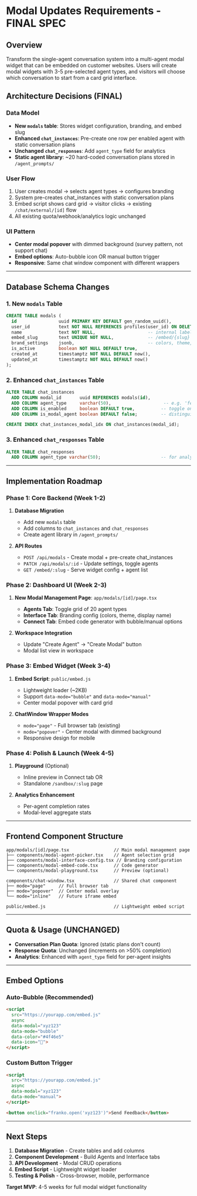 # Modal Updates Requirements - FINAL SPEC

## Overview

Transform the single-agent conversation system into a multi-agent modal widget that can be embedded on customer websites. Users will create modal widgets with 3-5 pre-selected agent types, and visitors will choose which conversation to start from a card grid interface.

## Architecture Decisions (FINAL)

### **Data Model**
- **New `modals` table**: Stores widget configuration, branding, and embed slug
- **Enhanced `chat_instances`**: Pre-create one row per enabled agent with static conversation plans
- **Unchanged `chat_responses`**: Add `agent_type` field for analytics
- **Static agent library**: ~20 hard-coded conversation plans stored in `/agent_prompts/`

### **User Flow**
1. User creates modal → selects agent types → configures branding
2. System pre-creates chat_instances with static conversation plans
3. Embed script shows card grid → visitor clicks → existing `/chat/external/[id]` flow
4. All existing quota/webhook/analytics logic unchanged

### **UI Pattern**
- **Center modal popover** with dimmed background (survey pattern, not support chat)
- **Embed options**: Auto-bubble icon OR manual button trigger
- **Responsive**: Same chat window component with different wrappers

---

## Database Schema Changes

### 1. New `modals` Table
```sql
CREATE TABLE modals (
  id                uuid PRIMARY KEY DEFAULT gen_random_uuid(),
  user_id           text NOT NULL REFERENCES profiles(user_id) ON DELETE CASCADE,
  name              text NOT NULL,                    -- internal label
  embed_slug        text UNIQUE NOT NULL,             -- /embed/{slug}
  brand_settings    jsonb,                            -- colors, theme, display name, etc.
  is_active         boolean NOT NULL DEFAULT true,
  created_at        timestamptz NOT NULL DEFAULT now(),
  updated_at        timestamptz NOT NULL DEFAULT now()
);
```

### 2. Enhanced `chat_instances` Table
```sql
ALTER TABLE chat_instances
  ADD COLUMN modal_id       uuid REFERENCES modals(id),
  ADD COLUMN agent_type     varchar(50),                    -- e.g. 'feedback_positive'
  ADD COLUMN is_enabled     boolean DEFAULT true,          -- toggle on/off in modal
  ADD COLUMN is_modal_agent boolean DEFAULT false;         -- distinguish from legacy links

CREATE INDEX chat_instances_modal_idx ON chat_instances(modal_id);
```

### 3. Enhanced `chat_responses` Table
```sql
ALTER TABLE chat_responses
  ADD COLUMN agent_type varchar(50);                       -- for analytics
```

---

## Implementation Roadmap

### Phase 1: Core Backend (Week 1-2)
1. **Database Migration**
   - Add new `modals` table
   - Add columns to `chat_instances` and `chat_responses`
   - Create agent library in `/agent_prompts/`

2. **API Routes**
   - `POST /api/modals` - Create modal + pre-create chat_instances
   - `PATCH /api/modals/:id` - Update settings, toggle agents
   - `GET /embed/:slug` - Serve widget config + agent list

### Phase 2: Dashboard UI (Week 2-3)
1. **New Modal Management Page**: `app/modals/[id]/page.tsx`
   - **Agents Tab**: Toggle grid of 20 agent types
   - **Interface Tab**: Branding config (colors, theme, display name)
   - **Connect Tab**: Embed code generator with bubble/manual options

2. **Workspace Integration**
   - Update "Create Agent" → "Create Modal" button
   - Modal list view in workspace

### Phase 3: Embed Widget (Week 3-4)
1. **Embed Script**: `public/embed.js`
   - Lightweight loader (~2KB)
   - Support `data-mode="bubble"` and `data-mode="manual"`
   - Center modal popover with card grid

2. **ChatWindow Wrapper Modes**
   - `mode="page"` - Full browser tab (existing)
   - `mode="popover"` - Center modal with dimmed background
   - Responsive design for mobile

### Phase 4: Polish & Launch (Week 4-5)
1. **Playground** (Optional)
   - Inline preview in Connect tab OR
   - Standalone `/sandbox/:slug` page

2. **Analytics Enhancement**
   - Per-agent completion rates
   - Modal-level aggregate stats

---

## Frontend Component Structure

```
app/modals/[id]/page.tsx                 // Main modal management page
├── components/modal-agent-picker.tsx    // Agent selection grid
├── components/modal-interface-config.tsx // Branding configuration
├── components/modal-embed-code.tsx      // Code generator
└── components/modal-playground.tsx      // Preview (optional)

components/chat-window.tsx               // Shared chat component
├── mode="page"     // Full browser tab
├── mode="popover"  // Center modal overlay
└── mode="inline"   // Future iframe embed

public/embed.js                          // Lightweight embed script
```

---

## Quota & Usage (UNCHANGED)

- **Conversation Plan Quota**: Ignored (static plans don't count)
- **Response Quota**: Unchanged (increments on >50% completion)
- **Analytics**: Enhanced with `agent_type` field for per-agent insights

---

## Embed Options

### Auto-Bubble (Recommended)
```html
<script
  src="https://yourapp.com/embed.js"
  async
  data-modal="xyz123"
  data-mode="bubble"
  data-color="#4f46e5"
  data-icon="💬">
</script>
```

### Custom Button Trigger
```html
<script
  src="https://yourapp.com/embed.js"
  async
  data-modal="xyz123"
  data-mode="manual">
</script>

<button onclick="franko.open('xyz123')">Send Feedback</button>
```

---

## Next Steps

1. **Database Migration** - Create tables and add columns
2. **Component Development** - Build Agents and Interface tabs
3. **API Development** - Modal CRUD operations
4. **Embed Script** - Lightweight widget loader
5. **Testing & Polish** - Cross-browser, mobile, performance

**Target MVP**: 4-5 weeks for full modal widget functionality
